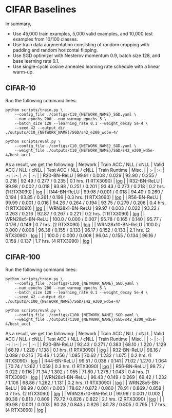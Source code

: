 # CIFAR Baselines

In summary,
* Use 45,000 train examples, 5,000 valid examples, and 10,000 test examples from 10/100 classes.
* Use train data augmentation consisting of random cropping with padding and random horizontal flipping.
* Use SGD optimizer with Nesterov momentum 0.9, batch size 128, and base learning rate 0.1.
* Use single-cycle cosine annealed learning rate schedule with a linear warm-up.

## CIFAR-10

Run the following command lines:
```
python scripts/train.py \
    --config_file ./configs/C10_{NETWORK_NAME}_SGD.yaml \
    --num_epochs 200 --num_warmup_epochs 5 \
    --batch_size 128 --learning_rate 0.1 --weight_decay 5e-4 \
    --seed 42 --output_dir ./outputs/C10_{NETWORK_NAME}/SGD/s42_e200_wd5e-4/
```
```
python scripts/eval.py \
    --config_file ./configs/C10_{NETWORK_NAME}_SGD.yaml \
    --weight_file ./outputs/C10_{NETWORK_NAME}/SGD/s42_e200_wd5e-4/best_acc1
```

As a result, we get the following:
| Network          | Train ACC / NLL / cNLL | Valid ACC / NLL / cNLL | Test ACC / NLL / cNLL  | Train Runtime        | Misc. |
| :-               | :-:                    | :-:                    | :-:                    | :-:                  | :-:   |
| R20-BN-ReLU      | 99.91 / 0.008 / 0.029  | 92.90 / 0.255 / 0.218  | 92.49 / 0.277 / 0.235  | 0.1 hrs. (1 RTX3090) | [log](./scripts/logs/C10/20220205025405.log) |
| R32-BN-ReLU      | 99.98 / 0.002 / 0.018  | 93.98 / 0.251 / 0.201  | 93.43 / 0.273 / 0.218  | 0.2 hrs. (1 RTX3090) | [log](./scripts/logs/C10/20220205024428.log) |
| R44-BN-ReLU      | 99.98 / 0.001 / 0.018  | 94.40 / 0.260 / 0.194  | 93.85 / 0.261 / 0.199  | 0.3 hrs. (1 RTX3090) | [log](./scripts/logs/C10/20220205030945.log) |
| R56-BN-ReLU      | 99.99 / 0.001 / 0.016  | 94.26 / 0.264 / 0.194  | 93.75 / 0.279 / 0.206  | 0.4 hrs. (1 RTX3090) | [log](./scripts/logs/C10/20220205032630.log) |
| WRN28x1-BN-ReLU  | 99.97 / 0.003 / 0.022  | 93.22 / 0.263 / 0.216  | 92.87 / 0.267 / 0.221  | 0.2 hrs. (1 RTX3090) | [log](./scripts/logs/C10/20220205024053.log) |
| WRN28x5-BN-ReLU  | 100.0 / 0.000 / 0.007  | 95.78 / 0.165 / 0.140  | 95.77 / 0.176 / 0.149  | 0.7 hrs. (2 RTX3090) | [log](./scripts/logs/C10/20220204161008.log) |
| WRN28x10-BN-ReLU | 100.0 / 0.000 / 0.008  | 96.38 / 0.155 / 0.133  | 96.17 / 0.152 / 0.133  | 2.1 hrs. (2 RTX3090) | [log](./scripts/logs/C10/20220204173948.log) |
|                  | 100.0 / 0.000 / 0.008  | 96.04 / 0.155 / 0.134  | 96.16 / 0.158 / 0.137  | 1.7 hrs. (4 RTX3090) | [log](./scripts/logs/C10/20220205025526.log) |

## CIFAR-100

Run the following command lines:
```
python scripts/train.py \
    --config_file ./configs/C100_{NETWORK_NAME}_SGD.yaml \
    --num_epochs 200 --num_warmup_epochs 5 \
    --batch_size 128 --learning_rate 0.1 --weight_decay 5e-4 \
    --seed 42 --output_dir ./outputs/C100_{NETWORK_NAME}/SGD/s42_e200_wd5e-4/
```
```
python scripts/eval.py \
    --config_file ./configs/C100_{NETWORK_NAME}_SGD.yaml \
    --weight_file ./outputs/C100_{NETWORK_NAME}/SGD/s42_e200_wd5e-4/best_acc1
```

As a result, we get the following:
| Network          | Train ACC / NLL / cNLL | Valid ACC / NLL / cNLL | Test ACC / NLL / cNLL  | Train Runtime        | Misc. |
| :-               | :-:                    | :-:                    | :-:                    | :-:                  | :-:   |
| R20-BN-ReLU      | 92.43 / 0.271 / 0.383  | 68.10 / 1.220 / 1.129  | 68.19 / 1.228 / 1.138  | 0.1 hrs. (1 RTX3090) | [log](./scripts/logs/C100/20220205025405.log) |
| R32-BN-ReLU      | 98.16 / 0.089 / 0.215  | 70.46 / 1.256 / 1.085  | 70.62 / 1.232 / 1.075  | 0.2 hrs. (1 RTX3090) | [log](./scripts/logs/C100/20220205024428.log) |
| R44-BN-ReLU      | 99.51 / 0.038 / 0.141  | 71.02 / 1.270 / 1.064  | 70.74 / 1.262 / 1.059  | 0.3 hrs. (1 RTX3090) | [log](./scripts/logs/C100/20220205030945.log) |
| R56-BN-ReLU      | 99.72 / 0.022 / 0.116  | 71.34 / 1.302 / 1.055  | 71.80 / 1.278 / 1.043  | 0.4 hrs. (1 RTX3090) | [log](./scripts/logs/C100/20220205032630.log) |
| WRN28x1-BN-ReLU  | 96.43 / 0.149 / 0.269  | 69.42 / 1.232 / 1.106  | 68.86 / 1.262 / 1.131  | 0.2 hrs. (1 RTX3090) | [log](./scripts/logs/C100/20220205024053.log) |
| WRN28x5-BN-ReLU  | 99.99 / 0.001 / 0.003  | 78.62 / 0.872 / 0.860  | 78.91 / 0.869 / 0.858  | 0.7 hrs. (2 RTX3090) | [log](./scripts/logs/C100/20220204165501.log) |
| WRN28x10-BN-ReLU | 99.99 / 0.001 / 0.002  | 80.38 / 0.813 / 0.809  | 79.72 / 0.826 / 0.822  | 2.1 hrs. (2 RTX3090) | [log](./scripts/logs/C100/20220204194700.log) |
|                  | 99.98 / 0.001 / 0.003  | 80.28 / 0.843 / 0.826  | 80.78 / 0.805 / 0.795  | 1.7 hrs. (4 RTX3090) | [log](./scripts/logs/C100/20220205043842.log) |
